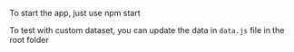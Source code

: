 To start the app, just use 
	npm start


To test with custom dataset, you can update the data in `data.js` file in the root folder